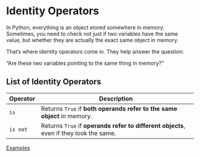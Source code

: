 # Identity Operators

In Python, everything is an object stored somewhere in memory. Sometimes, you need to check not just if two variables have the same value, but whether they are actually the exact same object in memory.

That’s where identity operators come in. They help answer the question:

“Are these two variables pointing to the same thing in memory?”

##  List of Identity Operators
| Operator | Description                                                                            |
| -------- | -------------------------------------------------------------------------------------- |
| `is`     | Returns `True` if **both operands refer to the same object** in memory.                |
| `is not` | Returns `True` if **operands refer to different objects**, even if they look the same. |

[Examples](https://github.com/SereneSyntax04/python-for-devops/blob/main/examples/Identity.py)
